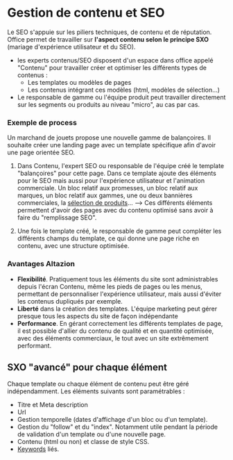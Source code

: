 # Gestion de contenu et SEO

Le SEO s'appuie sur les piliers techniques, de contenu et de réputation. 
Office permet de travailler sur **l'aspect contenu selon le principe SXO** (mariage d'expérience utilisateur et du SEO). 
- les experts contenus/SEO disposent d'un espace dans office appelé "Contenu" pour travailler créer et optimiser les différents types de contenus : 
    - Les templates ou modèles de pages
    - Les contenus intégrant ces modèles (html, modèles de sélection...) 
- Le responsable de gamme ou l'équipe produit peut travailler directement sur les segments ou produits au niveau "micro", au cas par cas.

### Exemple de process
Un marchand de jouets propose une nouvelle gamme de balançoires.
Il souhaite créer une landing page avec un template spécifique afin d'avoir une page orientée SEO. 
1. Dans Contenu, l'expert SEO ou responsable de l'équipe créé le template "balançoires" pour cette page. Dans ce template ajoute des éléments pour le SEO mais aussi pour l'expérience utilisateur et l'animation commerciale. Un bloc relatif aux promesses, un bloc relatif aux marques, un bloc relatif aux gammes, une ou deux bannières commerciales, la [sélection de produits](https://aide.altazion.com/fr-fr/guide/vendre/omnicanal/selection.html)...
--> Ces différents éléments permettent d'avoir des pages avec du contenu optimisé sans avoir à faire du "remplissage SEO".

2. Une fois le template créé, le responsable de gamme peut compléter les différents champs du template, ce qui donne une page riche en contenu, avec une structure optimisée.

### Avantages Altazion 
- **Flexibilité**. Pratiquement tous les éléments du site sont administrables depuis l'écran Contenu, même les pieds de pages ou les menus, permettant de personnaliser l'expérience utilisateur, mais aussi d'éviter les contenus dupliqués par exemple. 
- **Liberté** dans la création des templates. L'équipe marketing peut gérer presque tous les aspects du site de façon indépendante 
- **Performance**. En gérant correctement les différents templates de page, il est possible d'allier du contenu de qualité et en quantité optimisée, avec des éléments commerciaux, le tout avec un site extrêmement performant.

## SXO "avancé" pour chaque élément
Chaque template ou chaque élément de contenu peut être géré indépendamment. Les éléments suivants sont paramétrables : 
- Titre et Meta description 
- Url 
- Gestion temporelle (dates d'affichage d'un bloc ou d'un template).
- Gestion du "follow" et du "index". Notamment utile pendant la période de validation d'un template ou d'une nouvelle page.
- Contenu (html ou non) et classe de style CSS.
- [Keywords](https://aide.altazion.com/fr-fr/guide/referencer/keywords.html) liés.

